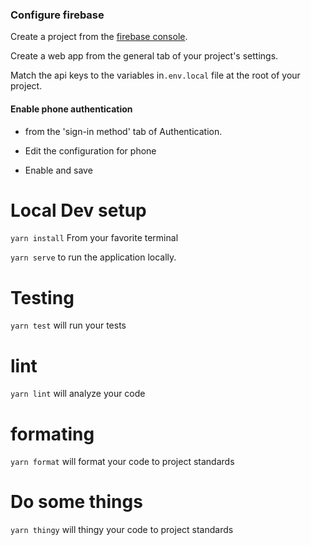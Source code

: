 
### Configure firebase

Create a project from the [firebase console](https://console.firebase.google.com).

Create a web app from the general tab of your project's settings.

Match the api keys to the variables in`.env.local` file at the root of your project.

#### Enable phone authentication

- from the 'sign-in method' tab of Authentication.

- Edit the configuration for phone

- Enable and save

# Local Dev setup

`yarn install` From your favorite terminal

`yarn serve` to run the application locally.

# Testing

`yarn test` will run your tests

# lint

`yarn lint` will analyze your code

# formating

`yarn format` will format your code to project standards


# Do some things

`yarn thingy` will thingy your code to project standards
